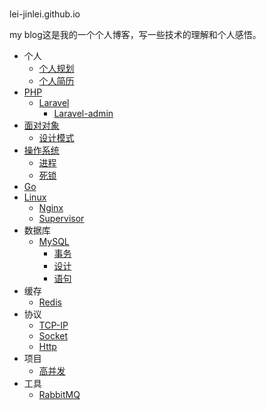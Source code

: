 #
lei-jinlei.github.io

my blog这是我的一个个人博客，写一些技术的理解和个人感悟。

* 个人
  * [个人规划](me/plan.md)
  * [个人简历](me/resume.md)
* [PHP](php/php.md)
  * [Laravel](php/laravel.md)
    * [Laravel-admin](php/laravel/Laravel-admin.md)
* [面对对象](object/object.md)
  * [设计模式](object/设计模式.md)
* [操作系统](system/basic.md)
  * [进程](system/process.md)
  * [死锁](system/死锁.md)
* [Go](go/go.md)
* [Linux](linux/linux.md)
  * [Nginx](linux/nginx.md)
  * [Supervisor](linux/supervisor.md)
* 数据库
  * [MySQL](sql/mysql.md)
    * [事务](sql/mysql/事务.md)
    * [设计](sql/mysql/设计.md)
    * [语句](sql/mysql/语句.md)
* 缓存
  * [Redis](cache/Redis.md)
* 协议
  * [TCP-IP](agreement/TCP-IP.md)
  * [Socket](agreement/Socket.md)
  * [Http](agreement/Http.md)
* 项目
  * [高并发](project/High_Concurrence.md)
* 工具
  * [RabbitMQ](tool/RabbitMQ.md)